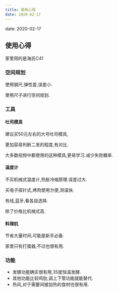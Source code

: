 ```yaml
---
title: 使用心得
date: 2020-02-17
---
```


date: 2020-02-17

## 使用心得

家里用的是海氏C41

### 空间规划

使用钢尺,弹性差,误差小.

使用尺子进行空间规划.

### 工具

#### 吐司模具
  建议买50元左右的大号吐司模具,

  更加容易判断二发的程度,有对比.

  大多数视频中都使用的这种模具,更易学习.减少失败概率.

#### 温度计

  不买机械式温度计,热胀冷缩原理.误差过大.

  买电子探针式,烤肉使用方便,测温快.

  有线,蓝牙,看各自选择.

  除了价格比机械式高.

#### 料理机

节省大量时间,可能是新手必备.

家里只有打蛋器,不过也很有用.

### 功能 

- 发酵功能确实很有用,35度恒温发酵.
- 其他功能比较鸡肋,调上下管功能就能替代.
- 热风,对于需要间接加热的食材也很有用.